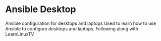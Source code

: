 # Ansible Desktop
Ansible configuration for desktops and laptops
Used to learn how to use Ansible to configure desktops and laptops.
Following along with LearnLinuxTV
